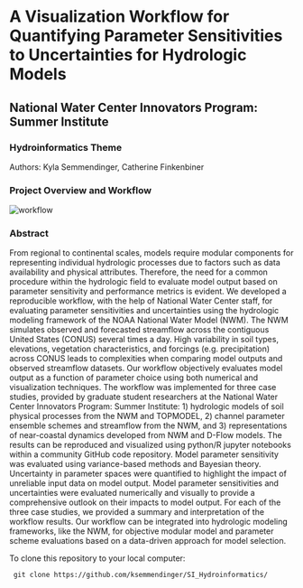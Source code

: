 # A Visualization Workflow for Quantifying Parameter Sensitivities to Uncertainties for Hydrologic Models
## National Water Center Innovators Program: Summer Institute
### Hydroinformatics Theme
Authors: Kyla Semmendinger, Catherine Finkenbiner

### Project Overview and Workflow

![workflow](https://user-images.githubusercontent.com/20464090/60460789-50c1e080-9c0a-11e9-9b54-acd34d3d445a.png)

### Abstract

From regional to continental scales, models require modular components for representing individual hydrologic processes due to factors such as data availability and physical attributes. Therefore, the need for a common procedure within the hydrologic field to evaluate model output based on parameter sensitivity and performance metrics is evident. We developed a reproducible workflow, with the help of National Water Center staff, for evaluating parameter sensitivities and uncertainties using the hydrologic modeling framework of the NOAA National Water Model (NWM). The NWM simulates observed and forecasted streamflow across the contiguous United States (CONUS) several times a day. High variability in soil types, elevations, vegetation characteristics, and forcings (e.g. precipitation) across CONUS leads to complexities when comparing model outputs and observed streamflow datasets. Our workflow objectively evaluates model output as a function of parameter choice using both numerical and visualization techniques. The workflow was implemented for three case studies, provided by graduate student researchers at the National Water Center Innovators Program: Summer Institute: 1) hydrologic models of soil physical processes from the NWM and TOPMODEL, 2) channel parameter ensemble schemes and streamflow from the NWM, and 3) representations of near-coastal dynamics developed from NWM and D-Flow models. The results can be reproduced and visualized using python/R jupyter notebooks within a community GitHub code repository. Model parameter sensitivity was evaluated using variance-based methods and Bayesian theory. Uncertainty in parameter spaces were quantified to highlight the impact of unreliable input data on model output. Model parameter sensitivities and uncertainties were evaluated numerically and visually to provide a comprehensive outlook on their impacts to model output. For each of the three case studies, we provided a summary and interpretation of the workflow results. Our workflow can be integrated into hydrologic modeling frameworks, like the NWM, for objective modular model and parameter scheme evaluations based on a data-driven approach for model selection.


To clone this repository to your local computer:
```
 git clone https://github.com/ksemmendinger/SI_Hydroinformatics/
```
